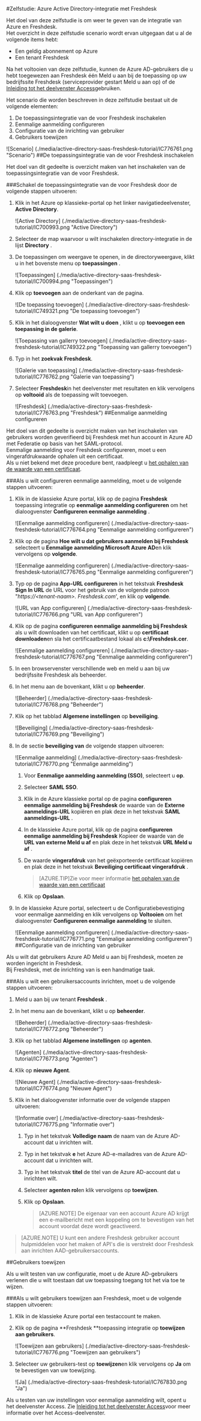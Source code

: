 <properties 
    pageTitle="Zelfstudie: Azure Active Directory-integratie met Freshdesk | Microsoft Azure" 
    description="Meer informatie over het gebruiken van Freshdesk met Azure Active Directory om in te schakelen voor eenmalige aanmelding, geautomatiseerde inrichting en meer!" 
    services="active-directory" 
    authors="jeevansd"  
    documentationCenter="na" 
    manager="femila"/>
<tags 
    ms.service="active-directory" 
    ms.devlang="na" 
    ms.topic="article" 
    ms.tgt_pltfrm="na" 
    ms.workload="identity" 
    ms.date="09/29/2016" 
    ms.author="jeedes" />

#<a name="tutorial-azure-active-directory-integration-with-freshdesk"></a>Zelfstudie: Azure Active Directory-integratie met Freshdesk
  
Het doel van deze zelfstudie is om weer te geven van de integratie van Azure en Freshdesk.  
Het overzicht in deze zelfstudie scenario wordt ervan uitgegaan dat u al de volgende items hebt:

-   Een geldig abonnement op Azure
-   Een tenant Freshdesk
  
Na het voltooien van deze zelfstudie, kunnen de Azure AD-gebruikers die u hebt toegewezen aan Freshdesk één Meld u aan bij de toepassing op uw bedrijfssite Freshdesk (serviceprovider gestart Meld u aan op) of de [Inleiding tot het deelvenster Access](active-directory-saas-access-panel-introduction.md)gebruiken.
  
Het scenario die worden beschreven in deze zelfstudie bestaat uit de volgende elementen:

1.  De toepassingsintegratie van de voor Freshdesk inschakelen
2.  Eenmalige aanmelding configureren
3.  Configuratie van de inrichting van gebruiker
4.  Gebruikers toewijzen

![Scenario] (./media/active-directory-saas-freshdesk-tutorial/IC776761.png "Scenario")
##<a name="enabling-the-application-integration-for-freshdesk"></a>De toepassingsintegratie van de voor Freshdesk inschakelen
  
Het doel van dit gedeelte is overzicht maken van het inschakelen van de toepassingsintegratie van de voor Freshdesk.

###<a name="to-enable-the-application-integration-for-freshdesk-perform-the-following-steps"></a>Schakel de toepassingsintegratie van de voor Freshdesk door de volgende stappen uitvoeren:

1.  Klik in het Azure op klassieke-portal op het linker navigatiedeelvenster, **Active Directory**.

    ![Active Directory] (./media/active-directory-saas-freshdesk-tutorial/IC700993.png "Active Directory")

2.  Selecteer de map waarvoor u wilt inschakelen directory-integratie in de lijst **Directory** .

3.  De toepassingen om weergave te openen, in de directoryweergave, klikt u in het bovenste menu op **toepassingen** .

    ![Toepassingen] (./media/active-directory-saas-freshdesk-tutorial/IC700994.png "Toepassingen")

4.  Klik op **toevoegen** aan de onderkant van de pagina.

    ![De toepassing toevoegen] (./media/active-directory-saas-freshdesk-tutorial/IC749321.png "De toepassing toevoegen")

5.  Klik in het dialoogvenster **Wat wilt u doen** , klikt u op **toevoegen een toepassing in de galerie**.

    ![Toepassing van gallerry toevoegen] (./media/active-directory-saas-freshdesk-tutorial/IC749322.png "Toepassing van gallerry toevoegen")

6.  Typ in het **zoekvak** **Freshdesk**.

    ![Galerie van toepassing] (./media/active-directory-saas-freshdesk-tutorial/IC776762.png "Galerie van toepassing")

7.  Selecteer **Freshdesk**in het deelvenster met resultaten en klik vervolgens op **voltooid** als de toepassing wilt toevoegen.

    ![Freshdesk] (./media/active-directory-saas-freshdesk-tutorial/IC776763.png "Freshdesk")
##<a name="configuring-single-sign-on"></a>Eenmalige aanmelding configureren
  
Het doel van dit gedeelte is overzicht maken van het inschakelen van gebruikers worden geverifieerd bij Freshdesk met hun account in Azure AD met Federatie op basis van het SAML-protocol.  
Eenmalige aanmelding voor Freshdesk configureren, moet u een vingerafdrukwaarde ophalen uit een certificaat.  
Als u niet bekend met deze procedure bent, raadpleegt u [het ophalen van de waarde van een certificaat](http://youtu.be/YKQF266SAxI).

###<a name="to-configure-single-sign-on-perform-the-following-steps"></a>Als u wilt configureren eenmalige aanmelding, moet u de volgende stappen uitvoeren:

1.  Klik in de klassieke Azure portal, klik op de pagina **Freshdesk** toepassing integratie op **eenmalige aanmelding configureren** om het dialoogvenster **Configureren eenmalige aanmelding** .

    ![Eenmalige aanmelding configureren] (./media/active-directory-saas-freshdesk-tutorial/IC776764.png "Eenmalige aanmelding configureren")

2.  Klik op de pagina **Hoe wilt u dat gebruikers aanmelden bij Freshdesk** selecteert u **Eenmalige aanmelding Microsoft Azure AD**en klik vervolgens op **volgende**.

    ![Eenmalige aanmelding configureren] (./media/active-directory-saas-freshdesk-tutorial/IC776765.png "Eenmalige aanmelding configureren")

3.  Typ op de pagina **App-URL configureren** in het tekstvak **Freshdesk Sign In URL** de URL voor het gebruik van de volgende patroon "*https://\<tenant-naam\>. Freshdesk.com*', en klik op **volgende**.

    ![URL van App configureren] (./media/active-directory-saas-freshdesk-tutorial/IC776766.png "URL van App configureren")

4.  Klik op de pagina **configureren eenmalige aanmelding bij Freshdesk** als u wilt downloaden van het certificaat, klikt u op **certificaat downloaden**en sla het certificaatbestand lokaal als **c:\\Freshdesk.cer**.

    ![Eenmalige aanmelding configureren] (./media/active-directory-saas-freshdesk-tutorial/IC776767.png "Eenmalige aanmelding configureren")

5.  In een browservenster verschillende web en meld u aan bij uw bedrijfssite Freshdesk als beheerder.

6.  In het menu aan de bovenkant, klikt u op **beheerder**.

    ![Beheerder] (./media/active-directory-saas-freshdesk-tutorial/IC776768.png "Beheerder")

7.  Klik op het tabblad **Algemene instellingen** op **beveiliging**.

    ![Beveiliging] (./media/active-directory-saas-freshdesk-tutorial/IC776769.png "Beveiliging")

8.  In de sectie **beveiliging van** de volgende stappen uitvoeren:

    ![Eenmalige aanmelding] (./media/active-directory-saas-freshdesk-tutorial/IC776770.png "Eenmalige aanmelding")

    1.  Voor **Eenmalige aanmelding aanmelding (SSO)**, selecteert u **op**.
    2.  Selecteer **SAML SSO**.
    3.  Klik in de Azure klassieke portal op de pagina **configureren eenmalige aanmelding bij Freshdesk** de waarde van de **Externe aanmeldings-URL** kopiëren en plak deze in het tekstvak **SAML aanmeldings-URL** .
    4.  In de klassieke Azure portal, klik op de pagina **configureren eenmalige aanmelding bij Freshdesk** Kopieer de waarde van de **URL van externe Meld u af** en plak deze in het tekstvak **URL Meld u af** .
    5.  De waarde **vingerafdruk** van het geëxporteerde certificaat kopiëren en plak deze in het tekstvak **Beveiliging certificaat vingerafdruk** .  

        >[AZURE.TIP]Zie voor meer informatie [het ophalen van de waarde van een certificaat](http://youtu.be/YKQF266SAxI)

    6.  Klik op **Opslaan**.

9.  In de klassieke Azure portal, selecteert u de Configuratiebevestiging voor eenmalige aanmelding en klik vervolgens op **Voltooien** om het dialoogvenster **Configureren eenmalige aanmelding** te sluiten.

    ![Eenmalige aanmelding configureren] (./media/active-directory-saas-freshdesk-tutorial/IC776771.png "Eenmalige aanmelding configureren")
##<a name="configuring-user-provisioning"></a>Configuratie van de inrichting van gebruiker
  
Als u wilt dat gebruikers Azure AD Meld u aan bij Freshdesk, moeten ze worden ingericht in Freshdesk.  
Bij Freshdesk, met de inrichting van is een handmatige taak.

###<a name="to-provision-a-user-accounts-perform-the-following-steps"></a>Als u wilt een gebruikersaccounts inrichten, moet u de volgende stappen uitvoeren:

1.  Meld u aan bij uw tenant **Freshdesk** .

2.  In het menu aan de bovenkant, klikt u op **beheerder**.

    ![Beheerder] (./media/active-directory-saas-freshdesk-tutorial/IC776772.png "Beheerder")

3.  Klik op het tabblad **Algemene instellingen** op **agenten**.

    ![Agenten] (./media/active-directory-saas-freshdesk-tutorial/IC776773.png "Agenten")

4.  Klik op **nieuwe Agent**.

    ![Nieuwe Agent] (./media/active-directory-saas-freshdesk-tutorial/IC776774.png "Nieuwe Agent")

5.  Klik in het dialoogvenster informatie over de volgende stappen uitvoeren:

    ![Informatie over] (./media/active-directory-saas-freshdesk-tutorial/IC776775.png "Informatie over")

    1.  Typ in het tekstvak **Volledige naam** de naam van de Azure AD-account dat u inrichten wilt.
    2.  Typ in het tekstvak **e** het Azure AD-e-mailadres van de Azure AD-account dat u inrichten wilt.
    3.  Typ in het tekstvak **titel** de titel van de Azure AD-account dat u inrichten wilt.
    4.  Selecteer **agenten rol**en klik vervolgens op **toewijzen**.
    5.  Klik op **Opslaan**.
    
        >[AZURE.NOTE] De eigenaar van een account Azure AD krijgt een e-mailbericht met een koppeling om te bevestigen van het account voordat deze wordt geactiveerd.

>[AZURE.NOTE] U kunt een andere Freshdesk gebruiker account hulpmiddelen voor het maken of API's die is verstrekt door Freshdesk aan inrichten AAD-gebruikersaccounts.

##<a name="assigning-users"></a>Gebruikers toewijzen
  
Als u wilt testen van uw configuratie, moet u de Azure AD-gebruikers verlenen die u wilt toestaan dat uw toepassing toegang tot het via toe te wijzen.

###<a name="to-assign-users-to-freshdesk-perform-the-following-steps"></a>Als u wilt gebruikers toewijzen aan Freshdesk, moet u de volgende stappen uitvoeren:

1.  Klik in de klassieke Azure portal een testaccount te maken.

2.  Klik op de pagina **Freshdesk **toepassing integratie op **toewijzen aan gebruikers**.

    ![Toewijzen aan gebruikers] (./media/active-directory-saas-freshdesk-tutorial/IC776776.png "Toewijzen aan gebruikers")

3.  Selecteer uw gebruikers-test op **toewijzen**en klik vervolgens op **Ja** om te bevestigen van uw toewijzing.

    ![Ja] (./media/active-directory-saas-freshdesk-tutorial/IC767830.png "Ja")
  
Als u testen van uw instellingen voor eenmalige aanmelding wilt, opent u het deelvenster Access. Zie [Inleiding tot het deelvenster Access](active-directory-saas-access-panel-introduction.md)voor meer informatie over het Access-deelvenster.